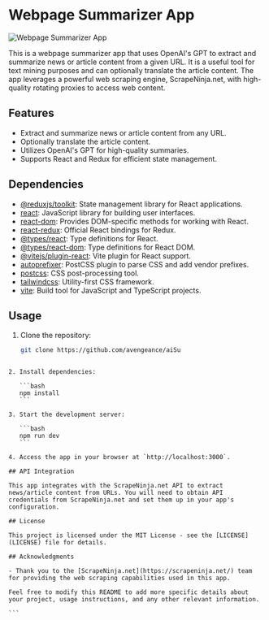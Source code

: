 # Webpage Summarizer App

![Webpage Summarizer App](your-app-screenshot.png)

This is a webpage summarizer app that uses OpenAI's GPT to extract and summarize news or article content from a given URL. It is a useful tool for text mining purposes and can optionally translate the article content. The app leverages a powerful web scraping engine, ScrapeNinja.net, with high-quality rotating proxies to access web content.

## Features

- Extract and summarize news or article content from any URL.
- Optionally translate the article content.
- Utilizes OpenAI's GPT for high-quality summaries.
- Supports React and Redux for efficient state management.

## Dependencies

- [@reduxjs/toolkit](https://github.com/reduxjs/toolkit): State management library for React applications.
- [react](https://reactjs.org/): JavaScript library for building user interfaces.
- [react-dom](https://reactjs.org/docs/react-dom.html): Provides DOM-specific methods for working with React.
- [react-redux](https://react-redux.js.org/): Official React bindings for Redux.
- [@types/react](https://www.npmjs.com/package/@types/react): Type definitions for React.
- [@types/react-dom](https://www.npmjs.com/package/@types/react-dom): Type definitions for React DOM.
- [@vitejs/plugin-react](https://github.com/vitejs/vite/tree/main/packages/plugin-react): Vite plugin for React support.
- [autoprefixer](https://github.com/postcss/autoprefixer): PostCSS plugin to parse CSS and add vendor prefixes.
- [postcss](https://postcss.org/): CSS post-processing tool.
- [tailwindcss](https://tailwindcss.com/): Utility-first CSS framework.
- [vite](https://vitejs.dev/): Build tool for JavaScript and TypeScript projects.

## Usage

1. Clone the repository:

   ```bash
   git clone https://github.com/avengeance/aiSu
   ```

````

2. Install dependencies:

   ```bash
   npm install
   ```

3. Start the development server:

   ```bash
   npm run dev
   ```

4. Access the app in your browser at `http://localhost:3000`.

## API Integration

This app integrates with the ScrapeNinja.net API to extract news/article content from URLs. You will need to obtain API credentials from ScrapeNinja.net and set them up in your app's configuration.

## License

This project is licensed under the MIT License - see the [LICENSE](LICENSE) file for details.

## Acknowledgments

- Thank you to the [ScrapeNinja.net](https://scrapeninja.net/) team for providing the web scraping capabilities used in this app.

Feel free to modify this README to add more specific details about your project, usage instructions, and any other relevant information.

```
````
